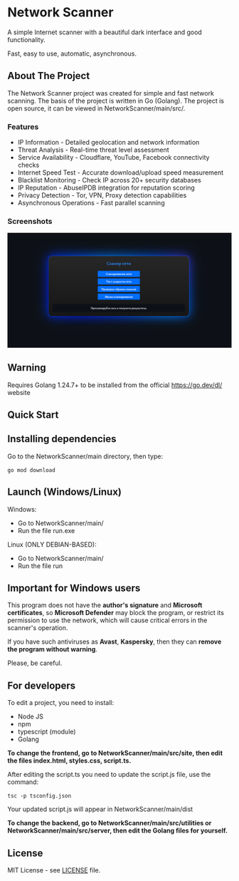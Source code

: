 # Network Scanner

A simple Internet scanner with a beautiful dark interface and good functionality.

Fast, easy to use, automatic, asynchronous.

## About The Project

The Network Scanner project was created for simple and fast network scanning. The basis of the project is written in Go (Golang). The project is open source, it can be viewed in NetworkScanner/main/src/.

### Features

* IP Information - Detailed geolocation and network information
* Threat Analysis - Real-time threat level assessment
* Service Availability - Cloudflare, YouTube, Facebook connectivity checks
* Internet Speed Test - Accurate download/upload speed measurement
* Blacklist Monitoring - Check IP across 20+ security databases
* IP Reputation - AbuseIPDB integration for reputation scoring
* Privacy Detection - Tor, VPN, Proxy detection capabilities
* Asynchronous Operations - Fast parallel scanning

### Screenshots
![](main/images/image1.png)

## Warning

Requires Golang 1.24.7+ to be installed from the official https://go.dev/dl/ website

## Quick Start

## Installing dependencies

Go to the NetworkScanner/main directory, then type:

```
go mod download
```

## Launch (Windows/Linux)

Windows:
- Go to NetworkScanner/main/
- Run the file run.exe

Linux (ONLY DEBIAN-BASED):
- Go to NetworkScanner/main/
- Run the file run

## Important for Windows users

This program does not have the **author's signature** and **Microsoft certificates**, so **Microsoft Defender** may block the program, or restrict its permission to use the network, which will cause critical errors in the scanner's operation.

If you have such antiviruses as **Avast**, **Kaspersky**, then they can **remove the program without warning**.

Please, be careful.

## For developers

To edit a project, you need to install:
* Node JS
* npm
* typescript (module)
* Golang

**To change the frontend, go to NetworkScanner/main/src/site, then edit the files index.html, styles.css, script.ts.**

After editing the script.ts you need to update the script.js file, use the command:

```
tsc -p tsconfig.json
```

Your updated script.js will appear in NetworkScanner/main/dist

**To change the backend, go to NetworkScanner/main/src/utilities or NetworkScanner/main/src/server, then edit the Golang files for yourself.**

## License

MIT License - see [LICENSE](LICENSE) file.
